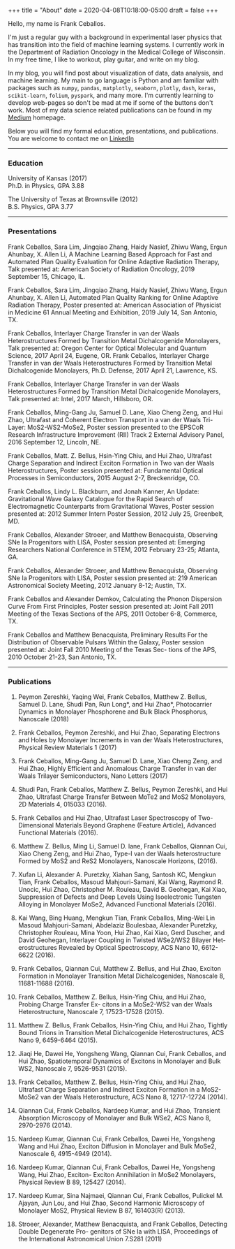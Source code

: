 +++
title = "About"
date = 2020-04-08T10:18:00-05:00
draft = false
+++

Hello, my name is Frank Ceballos.

I'm just a regular guy with a background in experimental laser physics that has transition
into the field of machine learning systems. I currently work in the Department
of Radiation Oncology in the Medical College of Wisconsin. In my free time,
I like to workout, play guitar, and write on my blog.

In my blog, you will find post about visualization of data, data analysis,
and machine learning. My main to go language is Python and am familiar with
packages such as `numpy`, `pandas`, `matplotly`, `seaborn`, `plotly`, `dash`, `keras`,
`scikit-learn`, `folium`, `pyspark`, and many more. I'm currently learning
to develop web-pages so don't be mad at me if some of the buttons don't work.
Most of my data science related publications can be found in my [Medium](https://medium.com/@frank.ceballos)
homepage.

Below you will find my formal education, presentations, and publications. You
are welcome to contact me on [LinkedIn](https://www.linkedin.com/in/frank-ceballos/)

***

### Education
University of Kansas (2017)			                        		         
Ph.D. in Physics, GPA 3.88							                 

The University of Texas at Brownsville (2012)			                        		         
B.S. Physics, GPA 3.77				

***

### Presentations
Frank Ceballos, Sara Lim, Jingqiao Zhang, Haidy Nasief, Zhiwu Wang, Ergun Ahunbay, X. Allen Li, A Machine Learning Based Approach for Fast and Automated Plan Quality Evaluation for Online Adaptive Radiation Therapy, Talk presented at: American Society of Radiation Oncology, 2019 September 15, Chicago, IL.

Frank Ceballos, Sara Lim, Jingqiao Zhang, Haidy Nasief, Zhiwu Wang, Ergun Ahunbay, X. Allen Li, Automated Plan Quality Ranking for Online Adaptive Radiation Therapy, Poster presented at: American Association of Physicist in Medicine 61 Annual Meeting and Exhibition, 2019 July 14, San Antonio, TX.

Frank Ceballos, Interlayer Charge Transfer in van der Waals Heterostructures Formed by Transition Metal Dichalcogenide Monolayers, Talk presented at: Oregon Center for Optical Molecular and Quantum Science, 2017 April 24, Eugene, OR.
Frank Ceballos, Interlayer Charge Transfer in van der Waals Heterostructures Formed by Transition Metal Dichalcogenide Monolayers, Ph.D. Defense, 2017 April 21, Lawrence, KS.

Frank Ceballos, Interlayer Charge Transfer in van der Waals Heterostructures Formed by Transition Metal Dichalcogenide Monolayers, Talk presented at: Intel, 2017 March, Hillsboro, OR.

Frank Ceballos, Ming-Gang Ju, Samuel D. Lane, Xiao Cheng Zeng, and Hui Zhao, Ultrafast and Coherent Electron Transport in a van der Waals Tri-Layer: MoS2-WS2-MoSe2, Poster session presented to the EPSCoR Research Infrastructure Improvement (RII) Track 2 External Advisory Panel, 2016 September 12, Lincoln, NE.

Frank Ceballos, Matt. Z. Bellus, Hsin-Ying Chiu, and Hui Zhao, Ultrafast Charge Separation and Indirect Exciton Formation in Two van der Waals Heterostructures, Poster session presented at: Fundamental Optical Processes in Semiconductors, 2015 August 2-7, Breckenridge, CO.

Frank Ceballos, Lindy L. Blackburn, and Jonah Kanner, An Update: Gravitational Wave Galaxy Catalogue for the Rapid Search of Electromagnetic Counterparts from Gravitational Waves, Poster session presented at: 2012 Summer Intern Poster Session, 2012 July 25, Greenbelt, MD.

Frank Ceballos, Alexander Stroeer, and Matthew Benacquista, Observing SNe Ia Progenitors with LISA, Poster session presented at: Emerging Researchers National Conference in STEM, 2012 February 23-25; Atlanta, GA.

Frank Ceballos, Alexander Stroeer, and Matthew Benacquista, Observing SNe Ia Progenitors with LISA, Poster session presented at: 219 American Astronomical Society Meeting, 2012 January 8-12; Austin, TX.

Frank Ceballos and Alexander Demkov, Calculating the Phonon Dispersion Curve From First Principles, Poster session presented at: Joint Fall 2011 Meeting of the Texas Sections of the APS, 2011 October 6-8, Commerce, TX.

Frank Ceballos and Matthew Benacquista, Preliminary Results For the Distribution of Observable Pulsars Within the Galaxy, Poster session presented at: Joint Fall 2010 Meeting of the Texas Sec- tions of the APS, 2010 October 21-23, San Antonio, TX.


***

### Publications

1.	Peymon Zereshki, Yaqing Wei, Frank Ceballos, Matthew Z. Bellus, Samuel D. Lane, Shudi Pan, Run Long*, and Hui Zhao*, Photocarrier Dynamics in Monolayer Phosphorene and Bulk Black Phosphorus, Nanoscale (2018)

2.	Frank Ceballos, Peymon Zereshki, and Hui Zhao, Separating Electrons and Holes by Monolayer Increments in van der Waals Heterostructures, Physical Review Materials 1 (2017)

3.	Frank Ceballos, Ming-Gang Ju, Samuel D. Lane, Xiao Cheng Zeng, and Hui Zhao, Highly Efficient and Anomalous Charge Transfer in van der Waals Trilayer Semiconductors, Nano Letters (2017)

4.	Shudi Pan, Frank Ceballos, Matthew Z. Bellus, Peymon Zereshki, and Hui Zhao, Ultrafast Charge Transfer Between MoTe2 and MoS2 Monolayers, 2D Materials 4, 015033 (2016).

5.	Frank Ceballos and Hui Zhao, Ultrafast Laser Spectroscopy of Two-Dimensional Materials Beyond Graphene (Feature Article), Advanced Functional Materials (2016).

6.	Matthew Z. Bellus, Ming Li, Samuel D. lane, Frank Ceballos, Qiannan Cui, Xiao Cheng Zeng, and Hui Zhao, Type-I van der Waals heterostructure Formed by MoS2 and ReS2 Monolayers, Nanoscale Horizons, (2016).

7.	Xufan Li, Alexander A. Puretzky, Xiahan Sang, Santosh KC, Mengkun Tian, Frank Ceballos, Masoud Mahjouri-Samani, Kai Wang, Raymond R. Unocic, Hui Zhao, Christopher M. Rouleau, David B. Geohegan, Kai Xiao, Suppression of Defects and Deep Levels Using Isoelectronic Tungsten Alloying in Monolayer MoSe2, Advanced Functional Materials (2016).

8.	Kai Wang, Bing Huang, Mengkun Tian, Frank Ceballos, Ming-Wei Lin Masoud Mahjouri-Samani, Abdelaziz Boulesbaa, Alexander Puretzky, Christopher Rouleau, Mina Yoon, Hui Zhao, Kai Xiao, Gerd Duscher, and David Geohegan, Interlayer Coupling in Twisted WSe2/WS2 Bilayer Het- erostructures Revealed by Optical Spectroscopy, ACS Nano 10, 6612-6622 (2016).

9.	Frank Ceballos, Qiannan Cui, Matthew Z. Bellus, and Hui Zhao, Exciton Formation in Monolayer Transition Metal Dichalcogenides, Nanoscale 8, 11681-11688 (2016).

10.	Frank Ceballos, Matthew Z. Bellus, Hsin-Ying Chiu, and Hui Zhao, Probing Charge Transfer Ex- citons in a MoSe2-WS2 van der Waals Heterostructure, Nanoscale 7, 17523-17528 (2015).

11.	Matthew Z. Bellus, Frank Ceballos, Hsin-Ying Chiu, and Hui Zhao, Tightly Bound Trions in Transition Metal Dichalcogenide Heterostructures, ACS Nano 9, 6459-6464 (2015).

12.	Jiaqi He, Dawei He, Yongsheng Wang, Qiannan Cui, Frank Ceballos, and Hui Zhao, Spatiotemporal Dynamics of Excitons in Monolayer and Bulk WS2, Nanoscale 7, 9526-9531 (2015).

13.	Frank Ceballos, Matthew Z. Bellus, Hsin-Ying Chiu, and Hui Zhao, Ultrafast Charge Separation and Indirect Exciton Formation in a MoS2-MoSe2 van der Waals Heterostructure, ACS Nano 8, 12717-12724 (2014).

14.	Qiannan Cui, Frank Ceballos, Nardeep Kumar, and Hui Zhao, Transient Absorption Microscopy of Monolayer and Bulk WSe2, ACS Nano 8, 2970-2976 (2014).

15.	Nardeep Kumar, Qiannan Cui, Frank Ceballos, Dawei He, Yongsheng Wang and Hui Zhao, Exciton Diffusion in Monolayer and Bulk MoSe2, Nanoscale 6, 4915-4949 (2014).

16.	Nardeep Kumar, Qiannan Cui, Frank Ceballos, Dawei He, Yongsheng Wang, Hui Zhao, Exciton- Exciton Annihilation in MoSe2 Monolayers, Physical Review B 89, 125427 (2014).

17.	Nardeep Kumar, Sina Najmaei, Qiannan Cui, Frank Ceballos, Pulickel M. Ajayan, Jun Lou, and Hui Zhao, Second Harmonic Microscopy of Monolayer MoS2, Physical Review B 87, 161403(R) (2013).

18.	Stroeer, Alexander, Matthew Benacquista, and Frank Ceballos, Detecting Double Degenerate Pro- genitors of SNe Ia with LISA, Proceedings of the International Astronomical Union 7.S281 (2011)

